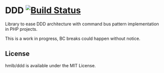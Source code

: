 # DDD [![Build Status](https://travis-ci.org/hmlb/ddd.svg)](https://travis-ci.org/hmlb/ddd)

Library to ease DDD architecture with command bus pattern implementation in PHP projects.

This is a work in progress, BC breaks could happen without notice.

## License

hmlb/ddd is available under the MIT License.
